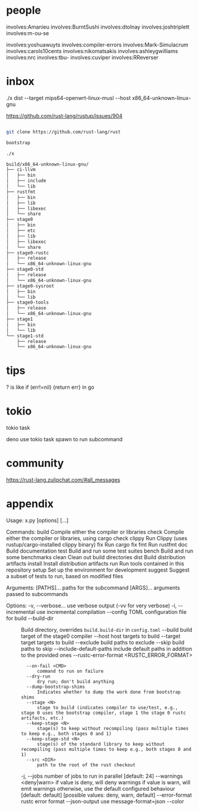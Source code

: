 
# people

involves:Amanieu
involves:BurntSushi
involves:dtolnay
involves:joshtriplett
involves:m-ou-se

involves:yoshuawuyts
involves:compiler-errors
involves:Mark-Simulacrum
involves:carols10cents
involves:nikomatsakis
involves:ashleygwilliams
involves:nrc
involves:tbu-
involves:cuviper
involves:RReverser

# inbox

./x dist --target mips64-openwrt-linux-musl --host x86_64-unknown-linux-gnu

https://github.com/rust-lang/rustup/issues/904


```bash

git clone https://github.com/rust-lang/rust

bootstrap

./x

build/x86_64-unknown-linux-gnu/
├── ci-llvm
│   ├── bin
│   ├── include
│   └── lib
├── rustfmt
│   ├── bin
│   ├── lib
│   ├── libexec
│   └── share
├── stage0
│   ├── bin
│   ├── etc
│   ├── lib
│   ├── libexec
│   └── share
├── stage0-rustc
│   ├── release
│   └── x86_64-unknown-linux-gnu
├── stage0-std
│   ├── release
│   └── x86_64-unknown-linux-gnu
├── stage0-sysroot
│   ├── bin
│   └── lib
├── stage0-tools
│   ├── release
│   └── x86_64-unknown-linux-gnu
├── stage1
│   ├── bin
│   └── lib
└── stage1-std
    ├── release
    └── x86_64-unknown-linux-gnu


```


# tips

? is like if (err!=nil) {return err} in go


# tokio

tokio task

deno use tokio task spawn to run subcommand

# community 


https://rust-lang.zulipchat.com/#all_messages


# appendix

Usage: x.py <subcommand> [options] [<paths>...]

Commands:
  build    Compile either the compiler or libraries
  check    Compile either the compiler or libraries, using cargo check
  clippy   Run Clippy (uses rustup/cargo-installed clippy binary)
  fix      Run cargo fix
  fmt      Run rustfmt
  doc      Build documentation
  test     Build and run some test suites
  bench    Build and run some benchmarks
  clean    Clean out build directories
  dist     Build distribution artifacts
  install  Install distribution artifacts
  run      Run tools contained in this repository
  setup    Set up the environment for development
  suggest  Suggest a subset of tests to run, based on modified files

Arguments:
  [PATHS]...  paths for the subcommand
  [ARGS]...   arguments passed to subcommands

Options:
  -v, --verbose...
          use verbose output (-vv for very verbose)
  -i, --incremental
          use incremental compilation
      --config <FILE>
          TOML configuration file for build
      --build-dir <DIR>
          Build directory, overrides `build.build-dir` in `config.toml`
      --build <BUILD>
          build target of the stage0 compiler
      --host <HOST>
          host targets to build
      --target <TARGET>
          target targets to build
      --exclude <PATH>
          build paths to exclude
      --skip <PATH>
          build paths to skip
      --include-default-paths
          include default paths in addition to the provided ones
      --rustc-error-format <RUSTC_ERROR_FORMAT>
          
      --on-fail <CMD>
          command to run on failure
      --dry-run
          dry run; don't build anything
      --dump-bootstrap-shims
          Indicates whether to dump the work done from bootstrap shims
      --stage <N>
          stage to build (indicates compiler to use/test, e.g., stage 0 uses the bootstrap compiler, stage 1 the stage 0 rustc artifacts, etc.)
      --keep-stage <N>
          stage(s) to keep without recompiling (pass multiple times to keep e.g., both stages 0 and 1)
      --keep-stage-std <N>
          stage(s) of the standard library to keep without recompiling (pass multiple times to keep e.g., both stages 0 and 1)
      --src <DIR>
          path to the root of the rust checkout
  -j, --jobs <JOBS>
          number of jobs to run in parallel [default: 24]
      --warnings <deny|warn>
          if value is deny, will deny warnings if value is warn, will emit warnings otherwise, use the default configured behaviour [default: default] [possible values: deny, warn, default]
      --error-format <FORMAT>
          rustc error format
      --json-output
          use message-format=json
      --color <STYLE>
          whether to use color in cargo and rustc output [default: auto] [possible values: always, never, auto]
      --bypass-bootstrap-lock
          Bootstrap uses this value to decide whether it should bypass locking the build process. This is rarely needed (e.g., compiling the std library for different targets in parallel)
      --llvm-skip-rebuild <VALUE>
          whether rebuilding llvm should be skipped, overriding `skip-rebuld` in config.toml [possible values: true, false]
      --rust-profile-generate <PROFILE>
          generate PGO profile with rustc build
      --rust-profile-use <PROFILE>
          use PGO profile for rustc build
      --llvm-profile-use <PROFILE>
          use PGO profile for LLVM build
      --llvm-profile-generate
          generate PGO profile with llvm built for rustc
      --enable-bolt-settings
          Enable BOLT link flags
      --skip-stage0-validation
          Skip stage0 compiler validation
      --reproducible-artifact <REPRODUCIBLE_ARTIFACT>
          Additional reproducible artifacts that should be added to the reproducible artifacts archive
      --set <section.option=value>
          override options in config.toml
  -h, --help
          Print help (see more with '--help')